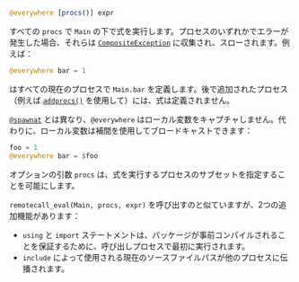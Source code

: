 ```julia
@everywhere [procs()] expr
```

すべての `procs` で `Main` の下で式を実行します。プロセスのいずれかでエラーが発生した場合、それらは [`CompositeException`](@ref) に収集され、スローされます。例えば：

```julia
@everywhere bar = 1
```

はすべての現在のプロセスで `Main.bar` を定義します。後で追加されたプロセス（例えば [`addprocs()`](@ref) を使用して）には、式は定義されません。

[`@spawnat`](@ref) とは異なり、`@everywhere` はローカル変数をキャプチャしません。代わりに、ローカル変数は補間を使用してブロードキャストできます：

```julia
foo = 1
@everywhere bar = $foo
```

オプションの引数 `procs` は、式を実行するプロセスのサブセットを指定することを可能にします。

`remotecall_eval(Main, procs, expr)` を呼び出すのと似ていますが、2つの追加機能があります：

  * `using` と `import` ステートメントは、パッケージが事前コンパイルされることを保証するために、呼び出しプロセスで最初に実行されます。
  * `include` によって使用される現在のソースファイルパスが他のプロセスに伝播されます。
